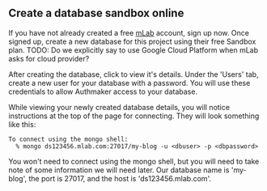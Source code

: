 ## Create a database sandbox online
If you have not already created a free [mLab](https://mlab.com/) account, sign up now. Once signed up, create a new database for this project using their free Sandbox plan. TODO: Do we explicitly say to use Google Cloud Platform when mLab asks for cloud provider?  

After creating the database, click to view it's details. Under the 'Users' tab, create a new user for your database with a password. You will use these credentials to allow Authmaker access to your database.

While viewing your newly created database details, you will notice instructions at the top of the page for connecting. They will look something like this:
```
To connect using the mongo shell:
  % mongo ds123456.mlab.com:27017/my-blog -u <dbuser> -p <dbpassword>
```
You won't need to connect using the mongo shell, but you will need to take note of some information we will need later. Our database name is 'my-blog', the port is 27017, and the host is 'ds123456.mlab.com'.
